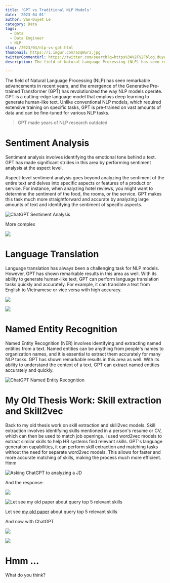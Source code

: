 ```yaml
---
title: 'GPT vs Traditional NLP Models'
date: '2023-04-01'
author: Van-Duyet Le
category: Data
tags:
  - Data
  - Data Engineer
  - NLP
slug: /2023/04/nlp-vs-gpt.html
thumbnail: https://i.imgur.com/azqWurz.jpg
twitterCommentUrl: https://twitter.com/search?q=https%3A%2F%2Fblog.duyet.net%2F2023%2F04%2Fnlp-vs-gpt.html
description: The field of Natural Language Processing (NLP) has seen remarkable advancements in recent years, and the emergence of the Generative Pre-trained Transformer (GPT) has revolutionized the way NLP models operate. GPT is a cutting-edge language model that employs deep learning to generate human-like text. Unlike conventional NLP models, which required extensive training on specific tasks, GPT is pre-trained on vast amounts of data and can be fine-tuned for various NLP tasks

---
```


The field of Natural Language Processing (NLP) has seen remarkable advancements in recent years, and the emergence of the Generative Pre-trained Transformer (GPT) has revolutionized the way NLP models operate. GPT is a cutting-edge language model that employs deep learning to generate human-like text. Unlike conventional NLP models, which required extensive training on specific tasks, GPT is pre-trained on vast amounts of data and can be fine-tuned for various NLP tasks.

> GPT made years of NLP research outdated

# Sentiment Analysis

Sentiment analysis involves identifying the emotional tone behind a text. GPT has made significant strides in this area by performing sentiment analysis at the aspect level.

Aspect-level sentiment analysis goes beyond analyzing the sentiment of the entire text and delves into specific aspects or features of a product or service. For instance, when analyzing hotel reviews, you might want to determine the sentiment of the food, the rooms, or the service. GPT makes this task much more straightforward and accurate by analyzing large amounts of text and identifying the sentiment of specific aspects.

![ChatGPT Sentiment Analysis](/media/2023/04/nlp-vs-gpt/nlp-vs-gpt-0.png)

More complex

![](/media/2023/04/nlp-vs-gpt/nlp-vs-gpt-1.png)

# Language Translation

Language translation has always been a challenging task for NLP models. However, GPT has shown remarkable results in this area as well. With its ability to generate human-like text, GPT can perform language translation tasks quickly and accurately. For example, it can translate a text from English to Vietnamese or vice versa with high accuracy.

![](/media/2023/04/nlp-vs-gpt/nlp-vs-gpt-2.png)

![](/media/2023/04/nlp-vs-gpt/nlp-vs-gpt-3.png)

# Named Entity Recognition

Named Entity Recognition (NER) involves identifying and extracting named entities from a text. Named entities can be anything from people's names to organization names, and it is essential to extract them accurately for many NLP tasks. GPT has shown remarkable results in this area as well. With its ability to understand the context of a text, GPT can extract named entities accurately and quickly.

![ChatGPT Named Entity Recognition](/media/2023/04/nlp-vs-gpt/nlp-vs-gpt-4.png)

# My Old Thesis Work: Skill extraction and Skill2vec

Back to my old thesis work on skill extraction and skill2vec models. Skill extraction involves identifying skills mentioned in a person's resume or CV, which can then be used to match job openings. I used word2vec models to extract similar skills to help HR systems find relevant skills. GPT's language generation capabilities, it can perform skill extraction and matching tasks without the need for separate word2vec models. This allows for faster and more accurate matching of skills, making the process much more efficient. Hmm

![Asking ChatGPT to analyzing a JD](/media/2023/04/nlp-vs-gpt/nlp-vs-gpt-5.png)

And the response:

![](/media/2023/04/nlp-vs-gpt/nlp-vs-gpt-6.png)

![Let see my old paper about query top 5 relevant skills](/media/2023/04/nlp-vs-gpt/nlp-vs-gpt-7.png)

Let see [my old paper](https://arxiv.org/pdf/1707.09751.pdf) about query top 5 relevant skills

And now with ChatGPT

![](/media/2023/04/nlp-vs-gpt/nlp-vs-gpt-8.png)

![](/media/2023/04/nlp-vs-gpt/nlp-vs-gpt-9.png)

# Hmm ...

What do you think?
